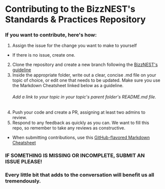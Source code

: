 # Contributing to the BizzNEST's Standards & Practices Repository

### If you want to contribute, here's how:

1. Assign the issue for the change you want to make to yourself

- If there is no issue, create one.

2. Clone the repository and create a new branch following the [BizzNEST's guideline](/standards/branching.md)
3. Inside the appropriate folder, write out a clear, concise .md file on your topic of choice, or edit one that needs to be updated. Make sure you use the Markdown Cheatsheet linked below as a guideline.
   ###### Add a link to your topic in your topic's parent folder's README<span>.md file.
4. Push your code and create a PR, assigning at least two admins to review.
5. Respond to any feedback as quickly as you can. We want to fill this repo, so remember to take any reviews as constructive.

- When submitting contributions, use this [GitHub-flavored Markdown Cheatsheet](https://github.com/adam-p/markdown-here/wiki/Markdown-Cheatsheet)

### IF SOMETHING IS MISSING OR INCOMPLETE, SUBMIT AN ISSUE PLEASE!

### Every little bit that adds to the conversation will benefit us all tremendously.